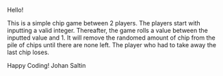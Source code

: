 Hello!

This is a simple chip game between 2 players. The players start with inputting a valid integer. Thereafter, the game rolls a value between the inputted value and 1. It will remove
the randomed amount of chip from the pile of chips until there are none left. The player who had to take away the last chip loses.

Happy Coding!
Johan Saltin
